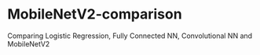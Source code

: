 # MobileNetV2-comparison
Comparing Logistic Regression, Fully Connected NN, Convolutional NN and MobileNetV2
